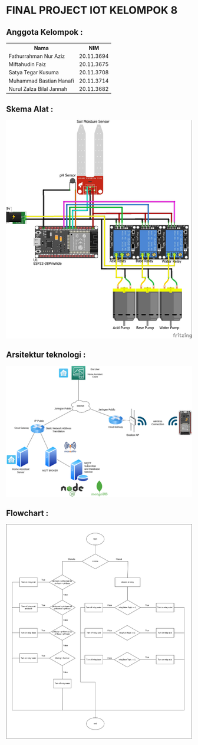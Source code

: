<h1>FINAL PROJECT IOT KELOMPOK 8</h1>

<h2>Anggota Kelompok : </h2>

<table>
    <tr>
        <th>Nama</th>
        <th>NIM</th>
    </tr>
    <tr>
        <td>Fathurrahman Nur Aziz</td>
        <td>20.11.3694</td>
    </tr>
    <tr>
        <td>Miftahudin Faiz</td>
        <td>20.11.3675</td>
    </tr>
    <tr>
        <td>Satya Tegar Kusuma</td>
        <td>20.11.3708</td>
    </tr>
    <tr>
        <td>Muhammad Bastian Hanafi</td>
        <td>20.11.3714</td>
    </tr>
    <tr>
        <td>Nurul Zalza Bilal Jannah</td>
        <td>20.11.3682</td>
    </tr>
</table>

<h2>Skema Alat : </h2>

![Alt text](./ARCHITECTURE/skema_alat.jpg?raw=true "SKEMA ALAT")


<h2>Arsitektur teknologi : </h2>

![Alt text](./ARCHITECTURE/architecture_technology.png?raw=true "ARCHITECTURE TECHNOLOGY")


<h2>Flowchart : </h2>

![Alt text](./ARCHITECTURE/diagram_alur.png?raw=true "FLOW DIAGRAM")
